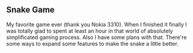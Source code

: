 ## Snake Game

My favorite game ever (thank you Nokia 3310). 
When I finished it finally I was totally glad to spent at least an hour in that world of absolutely simplificated gaming process. 
Also I have some plans with that. There're some ways to expand some features to make the snake a little better.
